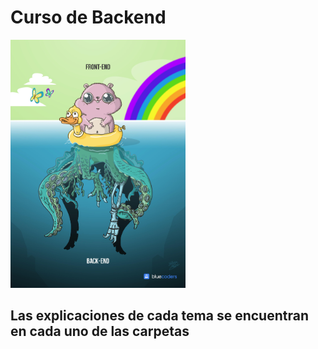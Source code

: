 # Curso de Backend

<img src="./front-back.jpeg" width='280px'></img>

## Las explicaciones de cada tema se encuentran en cada uno de las carpetas

